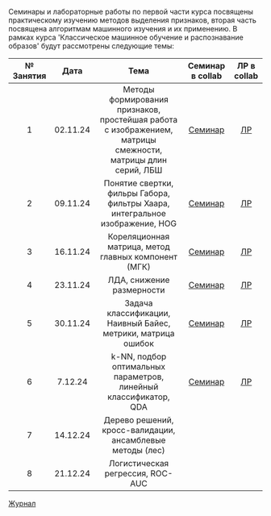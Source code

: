 Семинары и лабораторные работы по первой части курса посвящены практическому изучению методов выделения признаков, вторая часть посвящена алгоритмам машинного изучения и их применению.
В рамках курса 'Классическое машинное обучение и распознавание образов' будут рассмотрены следующие темы:

|№ Занятия|Дата|Тема|Семинар в collab|ЛР в collab|
|:-:|:-:|:-:|:-:|:-:|
|1|02.11.24|Методы формирования признаков, простейшая работа с изображением, матрицы смежности, матрицы длин серий, ЛБШ|[Семинар](https://drive.google.com/file/d/1K85_06LUkwdaOV4kVmPlfGvi7E2PdI3d/view?usp=sharing)|[ЛР](https://drive.google.com/file/d/10-SUcrIOLYsvz0SmtdKODAl2TB3Lp9t7/view?usp=sharing)|
|2|09.11.24|Понятие свертки, фильры Габора, фильтры Хаара, интегральное изображение, HOG|[Семинар](https://drive.google.com/file/d/1wfSdrJlUcNU0JQHzL_1ZaRlTXHDNKUnd/view?usp=sharing)|[ЛР](https://drive.google.com/file/d/16CEAO1k5w3kW88aPCqXwJM4ZefVuuEmc/view?usp=sharing)|
|3|16.11.24|Кореляционная матрица, метод главных компонент (МГК)|[Семинар](https://drive.google.com/file/d/1KXLNZd5azhlTWHEA_SVsjg5t_tTG4JcA/view?usp=sharing)|[ЛР](https://drive.google.com/file/d/1KXLNZd5azhlTWHEA_SVsjg5t_tTG4JcA/view?usp=sharing)|
|4|23.11.24|ЛДА, снижение размерности|[Семинар](https://drive.google.com/file/d/1tEtAA9BnKnDioaCxpXAthCwE5o1MI8xe/view?usp=sharing)|[ЛР](https://drive.google.com/file/d/16m6NfL4sXaLLCuTDrTzfjS-J5CF9D1oU/view?usp=sharing)|
|5|30.11.24|Задача классификации, Наивный Байес, метрики, матрица ошибок|[Семинар](https://drive.google.com/file/d/1DRE21n9Z_ZTnXcdRsSggRw_dSyya3DEw/view?usp=sharing)|[ЛР](https://drive.google.com/file/d/1vX-g42-tYbfP3LCBf4z0gimJohSKylZE/view?usp=sharing)|
|6|7.12.24|k-NN, подбор оптимальных параметров, линейный классификатор, QDA|[Семинар](https://drive.google.com/file/d/12N_wiieqH4fG692VD8wN6b7OCyg5BhQk/view?usp=sharing)|[ЛР](https://drive.google.com/file/d/1dHBbYCMfQKGOKDWQ3ypmlvm5DoYwysya/view?usp=sharing)|
|7|14.12.24|Дерево решений, кросс-валидации, ансамблевые методы (лес)|||
|8|21.12.24|Логистическая регрессия, ROC-AUC|||

[Журнал](https://docs.google.com/spreadsheets/d/1LElcEz02zLLxudq-PYzMB_eIGBjnCondcVcDqWnhuTw/edit?usp=sharing)
